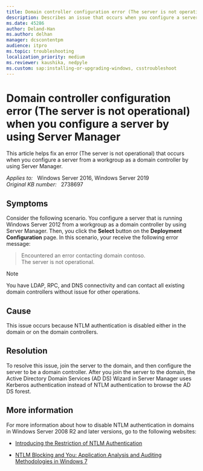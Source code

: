 ```yaml
---
title: Domain controller configuration error (The server is not operational) when you configure a server by using Server Manager
description: Describes an issue that occurs when you configure a server that is running Windows Server 2012 from a workgroup as a domain controller.
ms.date: 45286
author: Deland-Han
ms.author: delhan
manager: dcscontentpm
audience: itpro
ms.topic: troubleshooting
localization_priority: medium
ms.reviewer: kaushika, nedpyle
ms.custom: sap:installing-or-upgrading-windows, csstroubleshoot
---
```

# Domain controller configuration error (The server is not operational) when you configure a server by using Server Manager

This article helps fix an error (The server is not operational) that occurs when you configure a server from a workgroup as a domain controller by using Server Manager.

_Applies to:_ &nbsp; Windows Server 2016, Windows Server 2019  
_Original KB number:_ &nbsp; 2738697

## Symptoms

Consider the following scenario. You configure a server that is running Windows Server 2012 from a workgroup as a domain controller by using Server Manager. Then, you click the **Select** button on the **Deployment Configuration** page. In this scenario, your receive the following error message:

> Encountered an error contacting domain contoso.  
The server is not operational.

> [!NOTE]
> You have LDAP, RPC, and DNS connectivity and can contact all existing domain controllers without issue for other operations.

## Cause

This issue occurs because NTLM authentication is disabled either in the domain or on the domain controllers.

## Resolution

To resolve this issue, join the server to the domain, and then configure the server to be a domain controller. After you join the server to the domain, the Active Directory Domain Services (AD DS) Wizard in Server Manager uses Kerberos authentication instead of NTLM authentication to browse the AD DS forest.

## More information

For more information about how to disable NTLM authentication in domains in Windows Server 2008 R2 and later versions, go to the following websites:

- [Introducing the Restriction of NTLM Authentication](/previous-versions/windows/it-pro/windows-server-2008-R2-and-2008/dd560653(v=ws.10))

- [NTLM Blocking and You: Application Analysis and Auditing Methodologies in Windows 7](/archive/blogs/askds/ntlm-blocking-and-you-application-analysis-and-auditing-methodologies-in-windows-7)

